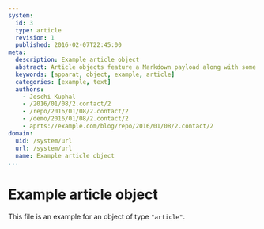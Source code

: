 ```yaml
---
system:
  id: 3
  type: article
  revision: 1
  published: 2016-02-07T22:45:00
meta:
  description: Example article object
  abstract: Article objects feature a Markdown payload along with some custom properties
  keywords: [apparat, object, example, article]
  categories: [example, text]
  authors:
    - Joschi Kuphal
    - /2016/01/08/2.contact/2
    - /repo/2016/01/08/2.contact/2
    - /demo/2016/01/08/2.contact/2
    - aprts://example.com/blog/repo/2016/01/08/2.contact/2
domain:
  uid: /system/url
  url: /system/url
  name: Example article object
...
```

# Example article object

This file is an example for an object of type `"article"`.
